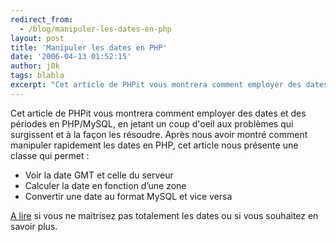 ```yaml
---
redirect_from:
  - /blog/manipuler-les-dates-en-php
layout: post
title: 'Manipuler les dates en PHP'
date: '2006-04-13 01:52:15'
author: j0k
tags: blabla
excerpt: "Cet article de PHPit vous montrera comment employer des dates et des périodes en PHP/MySQL, en jetant un coup d'oeil aux problèmes qui surgissent et à la façon les résoudre.     \nAprès nous avoir montré comment manipuler rapidement les dates en PHP, cet article nous présente une classe qui permet :   * Voir la date GMT et celle du serveur   *      …"
---
```


Cet article de PHPit vous montrera comment employer des dates et des périodes en PHP/MySQL, en jetant un coup d'oeil aux problèmes qui surgissent et à la façon les résoudre.
Après nous avoir montré comment manipuler rapidement les dates en PHP, cet article nous présente une classe qui permet :
* Voir la date GMT et celle du serveur
* Calculer la date en fonction d’une zone
* Convertir une date au format MySQL et vice versa

[A lire](http://www.phpit.net/article/handling-date-time-php-mysql/) si vous ne maitrisez pas totalement les dates ou si vous souhaitez en savoir plus.
